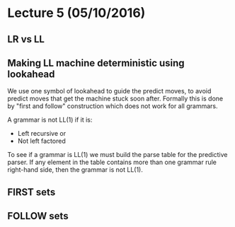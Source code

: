 # Lecture 5 (05/10/2016)

## LR vs LL

## Making LL machine deterministic using lookahead

We use one symbol of lookahead to guide the predict moves, to avoid predict moves that get the machine stuck soon after.
Formally this is done by "first and follow" construction which does not work for all grammars.

A grammar is not LL(1) if it is:

- Left recursive or
- Not left factored

To see if a grammar is LL(1) we must build the parse table for the predictive parser. If any element in the table contains more than one grammar rule right-hand side, then the grammar is not LL(1).

## FIRST sets

## FOLLOW sets
